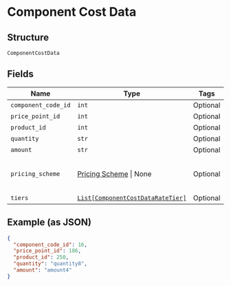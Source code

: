 
# Component Cost Data

## Structure

`ComponentCostData`

## Fields

| Name | Type | Tags | Description |
|  --- | --- | --- | --- |
| `component_code_id` | `int` | Optional | - |
| `price_point_id` | `int` | Optional | - |
| `product_id` | `int` | Optional | - |
| `quantity` | `str` | Optional | - |
| `amount` | `str` | Optional | - |
| `pricing_scheme` | [Pricing Scheme](../../doc/models/pricing-scheme.md) \| None | Optional | This is a container for one-of cases. |
| `tiers` | [`List[ComponentCostDataRateTier]`](../../doc/models/component-cost-data-rate-tier.md) | Optional | - |

## Example (as JSON)

```json
{
  "component_code_id": 16,
  "price_point_id": 186,
  "product_id": 250,
  "quantity": "quantity8",
  "amount": "amount4"
}
```

